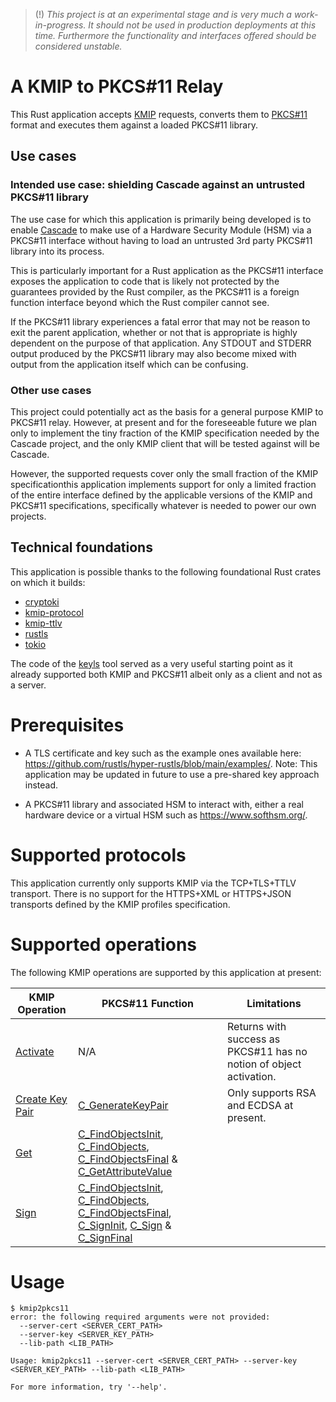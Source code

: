> (!) _This project is at an experimental stage and is very much a work-in-progress. It should not be used in production deployments at this time. Furthermore the functionality and interfaces offered should be considered unstable._

# A KMIP to PKCS#11 Relay

This Rust application accepts [KMIP](https://groups.oasis-open.org/communities/tc-community-home2?CommunityKey=39d0c648-0a66-4f46-b343-018dc7d3f19c) requests, converts them to [PKCS#11](https://groups.oasis-open.org/communities/tc-community-home2?CommunityKey=922ef643-1e10-4d65-a5ea-018dc7d3f0a4) format and executes them against a loaded PKCS#11 library.

## Use cases

### Intended use case: shielding Cascade against an untrusted PKCS#11 library

The use case for which this application is primarily being developed is to enable [Cascade](https://github.com/NLnetLabs/cascade/) to make use of a Hardware Security Module (HSM) via a PKCS#11 interface without having to load an untrusted 3rd party PKCS#11 library into its process.

This is particularly important for a Rust application as the PKCS#11 interface exposes the application to code that is likely not protected by the guarantees provided by the Rust compiler, as the PKCS#11 is a foreign function interface beyond which the Rust compiler cannot see.

If the PKCS#11 library experiences a fatal error that may not be reason to exit the parent application, whether or not that is appropriate is highly dependent on the purpose of that application. Any STDOUT and STDERR output produced by the PKCS#11 library may also become mixed with output from the application itself which can be confusing.

### Other use cases

This project could potentially act as the basis for a general purpose KMIP to PKCS#11 relay. However, at present and for the foreseeable future we plan only to implement the tiny fraction of the KMIP specification needed by the Cascade project, and the only KMIP client that will be tested against will be Cascade.

However, the supported requests cover only the small fraction of the KMIP specificationthis application implements support for only a limited fraction of the entire interface defined by the applicable versions of the KMIP and PKCS#11 specifications, specifically whatever is needed to power our own projects.

## Technical foundations

This application is possible thanks to the following foundational Rust crates on which it builds:

- [cryptoki](https://crates.io/crates/cryptoki)
- [kmip-protocol](https://crates.io/crates/kmip-protocol)
- [kmip-ttlv](https://crates.io/crates/kmip-ttlv)
- [rustls](https://crates.io/crates/rustls)
- [tokio](https://crates.io/crates/tokio)

The code of the [keyls](https://github.com/ximon18/keyls) tool served as a very useful starting point as it already supported both KMIP and PKCS#11 albeit only as a client and not as a server.

# Prerequisites

- A TLS certificate and key such as the example ones available here: https://github.com/rustls/hyper-rustls/blob/main/examples/. Note: This application may be updated in future to use a pre-shared key approach instead.

- A PKCS#11 library and associated HSM to interact with, either a real hardware device or a virtual HSM such as https://www.softhsm.org/.

# Supported protocols

This application currently only supports KMIP via the TCP+TLS+TTLV transport. There is no support for the HTTPS+XML or HTTPS+JSON transports defined by the KMIP profiles specification.

# Supported operations

The following KMIP operations are supported by this application at present:

| KMIP Operation | PKCS#11 Function  | Limitations |
| -------------- | ----------------- | ----------- |
| [Activate](https://docs.oasis-open.org/kmip/spec/v1.2/os/kmip-spec-v1.2-os.html#_Toc409613546)         | N/A | Returns with success as PKCS#11 has no notion of object activation. |
| [Create Key Pair](https://docs.oasis-open.org/kmip/spec/v1.2/os/kmip-spec-v1.2-os.html#_Toc409613529) | [C_GenerateKeyPair](https://docs.oasis-open.org/pkcs11/pkcs11-base/v2.40/os/pkcs11-base-v2.40-os.html#_Toc235002392) | Only supports RSA and ECDSA at present. |
| [Get](https://docs.oasis-open.org/kmip/spec/v1.2/os/kmip-spec-v1.2-os.html#_Toc409613538) | [C_FindObjectsInit](https://docs.oasis-open.org/kmip/spec/v1.2/os/kmip-spec-v1.2-os.html#_Toc235002352), [C_FindObjects](https://docs.oasis-open.org/kmip/spec/v1.2/os/kmip-spec-v1.2-os.html#_Toc235002353), [C_FindObjectsFinal](https://docs.oasis-open.org/kmip/spec/v1.2/os/kmip-spec-v1.2-os.html#_Toc235002354) & [C_GetAttributeValue](https://docs.oasis-open.org/kmip/spec/v1.2/os/kmip-spec-v1.2-os.html#_Toc235002350) | |
| [Sign](https://docs.oasis-open.org/kmip/spec/v1.2/os/kmip-spec-v1.2-os.html#_Toc409613558) | [C_FindObjectsInit](https://docs.oasis-open.org/kmip/spec/v1.2/os/kmip-spec-v1.2-os.html#_Toc235002352), [C_FindObjects](https://docs.oasis-open.org/kmip/spec/v1.2/os/kmip-spec-v1.2-os.html#_Toc235002353), [C_FindObjectsFinal](https://docs.oasis-open.org/kmip/spec/v1.2/os/kmip-spec-v1.2-os.html#_Toc235002354), [C_SignInit](https://docs.oasis-open.org/kmip/spec/v1.2/os/kmip-spec-v1.2-os.html#_Toc235002372), [C_Sign](https://docs.oasis-open.org/kmip/spec/v1.2/os/kmip-spec-v1.2-os.html#_Toc235002373) & [C_SignFinal](https://docs.oasis-open.org/kmip/spec/v1.2/os/kmip-spec-v1.2-os.html#_Toc2350023753) | |

# Usage

```
$ kmip2pkcs11
error: the following required arguments were not provided:
  --server-cert <SERVER_CERT_PATH>
  --server-key <SERVER_KEY_PATH>
  --lib-path <LIB_PATH>

Usage: kmip2pkcs11 --server-cert <SERVER_CERT_PATH> --server-key <SERVER_KEY_PATH> --lib-path <LIB_PATH>

For more information, try '--help'.
```
